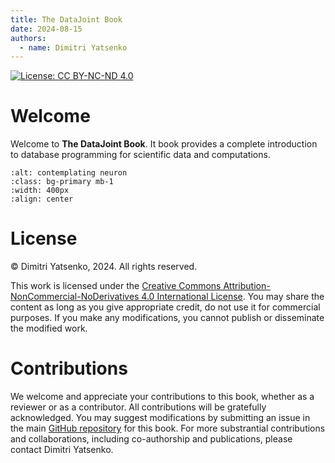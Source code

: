 ```yaml
---
title: The DataJoint Book
date: 2024-08-15
authors:
  - name: Dimitri Yatsenko
---
```


[![License: CC BY-NC-ND 4.0](https://img.shields.io/badge/License-CC%20BY--NC--ND%204.0-lightgrey.svg)](https://creativecommons.org/licenses/by-nc-nd/4.0/)

# Welcome

Welcome to **The DataJoint Book**. It book provides a complete introduction to database programming for scientific data and computations.

```{image} ./images/neuron.png
:alt: contemplating neuron
:class: bg-primary mb-1
:width: 400px
:align: center
```

# License

© Dimitri Yatsenko, 2024. All rights reserved.

This work is licensed under the [Creative Commons Attribution-NonCommercial-NoDerivatives 4.0 International License](LICENSE.md).
You may share the content as long as you give appropriate credit, do not use it for commercial purposes.
If you make  any modifications, you cannot publish or disseminate the modified work.

# Contributions

We welcome and appreciate your contributions to this book, whether as a reviewer or as a contributor.
All contributions will be gratefully acknowledged.
You may suggest modifications by submitting an issue in the main [GitHub repository](https://github.com/dimitri-yatsenko/datajoint-book) for this book.
For more substrantial contributions and collaborations, including co-authorship and publications, please contact Dimitri Yatsenko. 
